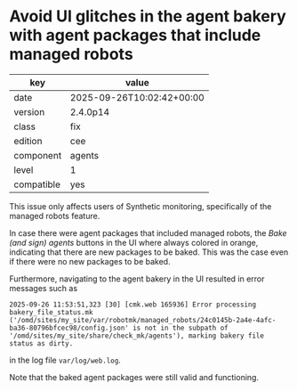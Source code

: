 [//]: # (werk v2)
# Avoid UI glitches in the agent bakery with agent packages that include managed robots

key        | value
---------- | ---
date       | 2025-09-26T10:02:42+00:00
version    | 2.4.0p14
class      | fix
edition    | cee
component  | agents
level      | 1
compatible | yes

This issue only affects users of Synthetic monitoring, specifically of the managed robots feature.

In case there were agent packages that included managed robots, the _Bake (and sign) agents_ buttons in the UI where always colored in orange, indicating that there are new packages to be baked.
This was the case even if there were no new packages to be baked.

Furthermore, navigating to the agent bakery in the UI resulted in error messages such as
```
2025-09-26 11:53:51,323 [30] [cmk.web 165936] Error processing bakery_file_status.mk ('/omd/sites/my_site/var/robotmk/managed_robots/24c0145b-2a4e-4afc-ba36-80796bfcec98/config.json' is not in the subpath of '/omd/sites/my_site/share/check_mk/agents'), marking bakery file status as dirty.
```
in the log file `var/log/web.log`.

Note that the baked agent packages were still valid and functioning.
